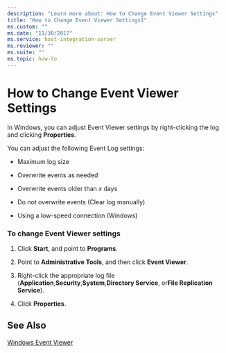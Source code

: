 ```yaml
---
description: "Learn more about: How to Change Event Viewer Settings"
title: "How to Change Event Viewer Settings1"
ms.custom: ""
ms.date: "11/30/2017"
ms.service: host-integration-server
ms.reviewer: ""
ms.suite: ""
ms.topic: how-to
---
```

# How to Change Event Viewer Settings
In Windows, you can adjust Event Viewer settings by right-clicking the log and clicking **Properties**.  
  
 You can adjust the following Event Log settings:  
  
-   Maximum log size  
  
-   Overwrite events as needed  
  
-   Overwrite events older than *x* days  
  
-   Do not overwrite events (Clear log manually)  
  
-   Using a low-speed connection (Windows)  
  
### To change Event Viewer settings  
  
1.  Click **Start**, and point to **Programs**.  
  
2.  Point to **Administrative Tools**, and then click **Event Viewer**.  
  
3.  Right-click the appropriate log file (**Application**,**Security**,**System**,**Directory Service**, or**File Replication Service**).  
  
4.  Click **Properties**.  
  
## See Also  
 [Windows Event Viewer](../core/windows-event-viewer1.md)
